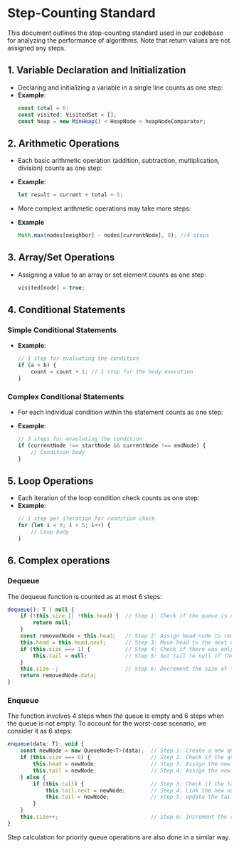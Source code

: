 # Step-Counting Standard

This document outlines the step-counting standard used in our codebase for analyzing the performance of algorithms. Note that return values are not assigned any steps.

## 1. Variable Declaration and Initialization

-   Declaring and initializing a variable in a single line counts as one step:
-   **Example**:
    ```javascript
    const total = 0;
    const visited: VisitedSet = [];
    const heap = new MinHeap() < HeapNode > heapNodeComparator;
    ```

## 2. Arithmetic Operations

-   Each basic arithmetic operation (addition, subtraction, multiplication, division) counts as one step:
-   **Example**:

    ```javascript
    let result = current + total + 5;
    ```

-   More complext arithmetic operations may take more steps:
-   **Example**

    ```javascript
    Math.max(nodes[neighbor] - nodes[currentNode], 0); //4 steps
    ```

## 3. Array/Set Operations

-   Assigning a value to an array or set element counts as one step:
    ```javascript
    visited[node] = true;
    ```

## 4. Conditional Statements

### Simple Conditional Statements

-   **Example**:

    ```javascript
    // 1 step for evaluating the condition
    if (a > b) {
        count = count + 1; // 1 step for the body execution
    }
    ```

### Complex Conditional Statements

-   For each individual condition within the statement counts as one step:
-   **Example**:

    ```javascript
    // 3 steps for evaulating the condition
    if (currentNode !== startNode && currentNode !== endNode) {
        // Condition body
    }
    ```

## 5. Loop Operations

-   Each iteration of the loop condition check counts as one step:
-   **Example**:
    ```javascript
    // 1 step per iteration for condition check
    for (let i = 0; i < 5; i++) {
        // Loop body
    }
    ```

## 6. Complex operations

### Dequeue

The dequeue function is counted as at most 6 steps:

```javascript
dequeue(): T | null {
    if (!this.size || !this.head) {  // Step 1: Check if the queue is empty
        return null;
    }
    const removedNode = this.head;   // Step 2: Assign head node to removedNode
    this.head = this.head.next;      // Step 3: Move head to the next node
    if (this.size === 1) {           // Step 4: Check if there was only one element in the queue
        this.tail = null;            // Step 5: Set tail to null if there was only one element
    }
    this.size--;                     // Step 6: Decrement the size of the queue
    return removedNode.data;
}
```

### Enqueue

The function involves 4 steps when the queue is empty and 6 steps when the queue is not empty. To account for the worst-case scenario, we consider it as 6 steps:

```javascript
enqueue(data: T): void {
    const newNode = new QueueNode<T>(data);  // Step 1: Create a new queue node
    if (this.size === 0) {                   // Step 2: Check if the queue is empty
        this.head = newNode;                 // Step 3: Assign the new node to head
        this.tail = newNode;                 // Step 4: Assign the new node to tail
    } else {
        if (this.tail) {                     // Step 3: Check if the tail exists
            this.tail.next = newNode;        // Step 4: Link the new node to the end of the queue
            this.tail = newNode;             // Step 5: Update the tail to the new node
        }
    }
    this.size++;                             // Step 6: Increment the size of the queue
}
```

Step calculation for priority queue operations are also done in a similar way.
